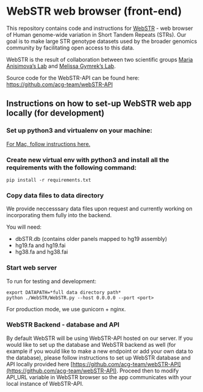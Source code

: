 # WebSTR web browser (front-end)

This repository contains code and instructions for [WebSTR](http://webstr.ucsd.edu/) - web browser of Human genome-wide variation in Short Tandem Repeats (STRs). Our goal is to make large STR genotype datasets used by the broader genomics community by facilitating open access to this data.

WebSTR is the result of collaboration between two scientific groups [Maria Anisimova’s Lab](https://github.com/acg-team) and [Melissa Gymrek’s Lab](https://github.com/gymrek-lab).

Source code for the WebSTR-API can be found here: https://github.com/acg-team/webSTR-API

## Instructions on how to set-up WebSTR web app locally (for development)

### Set up python3 and virtualenv on your machine:
[For Mac, follow instructions here.](https://gist.github.com/pandafulmanda/730a9355e088a9970b18275cb9eadef3)

### Create new virtual env with python3 and install all the requirements with the following command:
`pip install -r requirements.txt`

### Copy data files to data directory

We provide neccesssary data files upon request and currently working on incorporating them fully into the backend. 

You will need:
* dbSTR.db  (contains older panels mapped to hg19 assembly)
* hg19.fa and hg19.fai
* hg38.fa and hg38.fai

###  Start web server

To run for testing and development:
```
export DATAPATH=*full data directory path*
python ./WebSTR/WebSTR.py --host 0.0.0.0 --port <port>
```

For production mode, we use gunicorn + nginx. 

### WebSTR Backend - database and API

By default WebSTR will be using WebSTR-API hosted on our server. If you would like to set up the database and WebSTR backend as well (for example if you would like to make a new endpoint or add your own data to the database), please follow instructions to set up WebSTR database and API locally provided here [https://github.com/acg-team/webSTR-API](https://github.com/acg-team/webSTR-API). Proceed then to modify API_URL variable in WebSTR browser so the app communicates with your local instance of WebSTR-API. 

